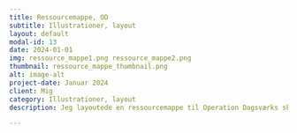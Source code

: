 ```yaml
---
title: Ressourcemappe, OD
subtitle: Illustrationer, layout
layout: default
modal-id: 13
date: 2024-01-01
img: ressource_mappe1.png ressource_mappe2.png
thumbnail: ressource_mappe_thumbnail.png
alt: image-alt
project-date: Januar 2024
client: Mig
category: Illustrationer, layout
description: Jeg layoutede en ressourcemappe til Operation Dagsværks skole-grupper, hvor de kunne finde inspiration til hvordan de skulle drive deres skole-udvalg. Fotografierne er alle taget fra Operation Dagsværks gamle arkiver. 

---
```

